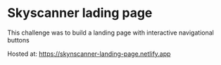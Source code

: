 # Skyscanner lading page
This challenge was to build a landing page with interactive navigational buttons

Hosted at: https://skynscanner-landing-page.netlify.app